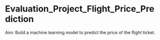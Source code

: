 # Evaluation_Project_Flight_Price_Prediction
Aim: Build a machine learning model to predict the price of the flight ticket.

